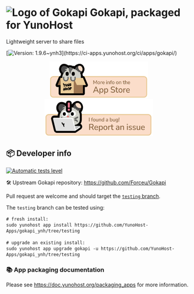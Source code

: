 <!--
N.B.: This README was automatically generated by <https://github.com/YunoHost/apps_tools/blob/main/readme_generator>
It shall NOT be edited by hand.
-->

<h1>
  <img src="https://raw.githubusercontent.com/YunoHost/apps/main/logos/gokapi.png" width="32px" alt="Logo of Gokapi">
  Gokapi, packaged for YunoHost
</h1>

Lightweight server to share files

[![Version: 1.9.6~ynh3](https://img.shields.io/badge/Version-1.9.6~ynh3-rgba(0,150,0,1)?style=for-the-badge)](https://ci-apps.yunohost.org/ci/apps/gokapi/)

<div align="center">
<a href="https://apps.yunohost.org/app/gokapi"><img height="100px" src="https://github.com/YunoHost/yunohost-artwork/raw/refs/heads/main/badges/neopossum-badges/badge_more_info_on_the_appstore.svg"/></a>
<a href="https://github.com/YunoHost-Apps/gokapi_ynh/issues"><img height="100px" src="https://github.com/YunoHost/yunohost-artwork/raw/refs/heads/main/badges/neopossum-badges/badge_report_an_issue.svg"/></a>
</div>

## 📦 Developer info

[![Automatic tests level](https://apps.yunohost.org/badge/cilevel/gokapi)](https://ci-apps.yunohost.org/ci/apps/gokapi/)

🛠️ Upstream Gokapi repository: <https://github.com/Forceu/Gokapi>

Pull request are welcome and should target the [`testing` branch](https://github.com/YunoHost-Apps/gokapi_ynh/tree/testing).

The `testing` branch can be tested using:
```
# fresh install:
sudo yunohost app install https://github.com/YunoHost-Apps/gokapi_ynh/tree/testing

# upgrade an existing install:
sudo yunohost app upgrade gokapi -u https://github.com/YunoHost-Apps/gokapi_ynh/tree/testing
```

### 📚 App packaging documentation

Please see <https://doc.yunohost.org/packaging_apps> for more information.